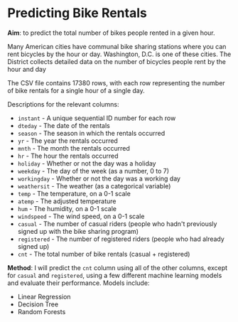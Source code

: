 # Predicting Bike Rentals

**Aim**: to predict the total number of bikes people rented in a given hour. 

Many American cities have communal bike sharing stations where you can rent bicycles by the hour or day. Washington, D.C. is one of these cities. The District collects detailed data on the number of bicycles people rent by the hour and day

The CSV file contains 17380 rows, with each row representing the number of bike rentals for a single hour of a single day.

Descriptions for the relevant columns:

* `instant` - A unique sequential ID number for each row
* `dteday` - The date of the rentals
* `season` - The season in which the rentals occurred
* `yr` - The year the rentals occurred
* `mnth` - The month the rentals occurred
* `hr` - The hour the rentals occurred
* `holiday` - Whether or not the day was a holiday
* `weekday` - The day of the week (as a number, 0 to 7)
* `workingday` - Whether or not the day was a working day
* `weathersit` - The weather (as a categorical variable)
* `temp` - The temperature, on a 0-1 scale
* `atemp` - The adjusted temperature
* `hum` - The humidity, on a 0-1 scale
* `windspeed` - The wind speed, on a 0-1 scale
* `casual` - The number of casual riders (people who hadn't previously signed up with the bike sharing program)
* `registered` - The number of registered riders (people who had already signed up)
* `cnt` - The total number of bike rentals (casual + registered)


**Method**: I will predict the `cnt` column using all of the other columns, except for `casual` and `registered`, using a few different machine learning models and evaluate their performance. Models include:
* Linear Regression
* Decision Tree
* Random Forests
